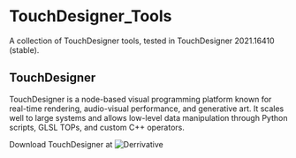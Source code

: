 # TouchDesigner_Tools
A collection of TouchDesigner tools, tested in TouchDesigner 2021.16410 (stable).

## TouchDesigner
TouchDesigner is a node-based visual programming platform known for real-time rendering, audio-visual performance, and generative art. It scales well to large systems and allows low-level data manipulation through Python scripts, GLSL TOPs, and custom C++ operators.

Download TouchDesigner at ![Derrivative](derivative.ca/) 
